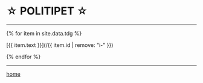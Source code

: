 ☆ POLITIPET ☆
=============

----

<div class="content" markdown="1">

{% for item in site.data.tdg %}

[{{ item.text }}](/{{ item.id | remove: "i-" }})

{% endfor %}

</div>

----

[home](/)

